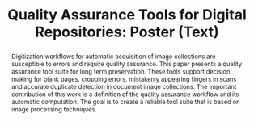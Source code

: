---
abstract: 'Digitization workflows for automatic acquisition of image collections are
  susceptible to errors and require quality assurance. This paper presents a quality
  assurance tool suite for long term preservation. These tools support decision making
  for blank pages, cropping errors, mistakenly appearing fingers in scans and accurate
  duplicate detection in document image collections. The important contribution of
  this work is a definition of the quality assurance workflow and its automatic computation.
  The goal is to create a reliable tool suite that is based on image processing techniques. '
creators:
- Graf, Roman
- King, Ross
date: null
document_url: https://services.phaidra.univie.ac.at/api/object/o:378707/download
grand_parent: iPRES
institutions: []
keywords:
- digital preservation
- quality assurance
- image processing
- information integration
landing_page_url: https://phaidra.univie.ac.at/o:378707
language: eng
layout: publication
license: CC BY-NC-SA 3.0 AT
notes_url: null
parent: iPRES 2014
publication_type: poster
size: 227464
slides_url: null
source_name: iPRES
title: 'Quality Assurance Tools for Digital Repositories: Poster (Text) '
year: 2014
---